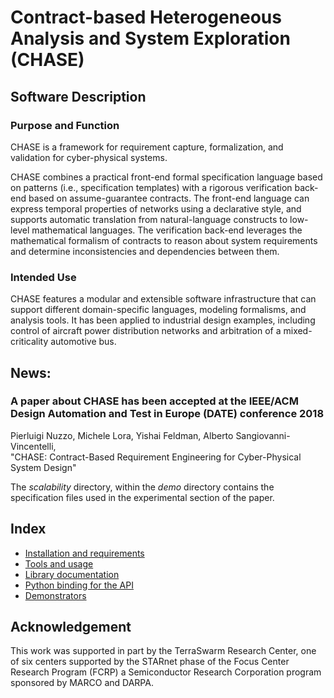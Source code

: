 # Contract-based Heterogeneous Analysis and System Exploration (CHASE)
## Software Description
### Purpose and Function
CHASE is a framework for requirement capture, formalization, and validation 
for cyber-physical systems.

CHASE combines a practical front-end formal specification language based on 
patterns (i.e., specification templates) with a rigorous verification back-end 
based on assume-guarantee contracts. The front-end language can express temporal
properties of networks using a declarative style, and supports automatic 
translation from natural-language constructs to low-level mathematical languages. 
The verification back-end leverages the mathematical formalism of contracts to 
reason about system requirements and determine inconsistencies and dependencies
between them.

### Intended Use

CHASE features a modular and extensible software infrastructure that can support
different domain-specific languages, modeling formalisms, and analysis tools. 
It has been applied to industrial design examples, including control of aircraft 
power distribution networks and arbitration of a mixed-criticality automotive bus.

## News: 
### A paper about CHASE has been accepted at the IEEE/ACM Design Automation and Test in Europe (DATE) conference 2018
Pierluigi Nuzzo, Michele Lora, Yishai Feldman, Alberto Sangiovanni-Vincentelli,  
"CHASE: Contract-Based Requirement Engineering for Cyber-Physical System Design"

The *scalability* directory, within the *demo* directory contains the specification files used in the experimental
section of the paper.

## Index
- [Installation and requirements][INST]
- [Tools and usage][TOOLS]
- [Library documentation][LIBRARY]
- [Python binding for the API][PYTHON]
- [Demonstrators][DEMO]

## Acknowledgement

This work was supported in part by the TerraSwarm Research Center, one of six 
centers supported by the STARnet phase of the Focus Center Research Program 
(FCRP) a Semiconductor Research Corporation program sponsored by MARCO and DARPA.

[INST]: doc/md/installation.md
[TOOLS]: doc/md/tools.md
[LIBRARY]: doc/md/library.md
[PYTHON]: doc/md/python.md
[DEMO]: doc/md/demo.md